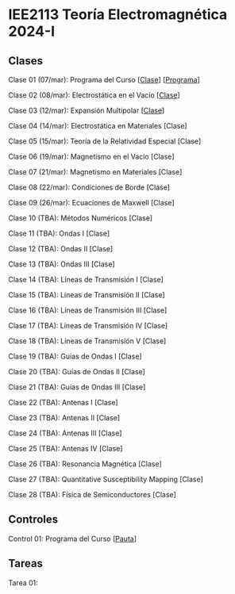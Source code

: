 # IEE2113 Teoría Electromagnética 2024-I

## Clases
Clase 01 (07/mar): Programa del Curso 
[[Clase](https://github.com/jisilva8/IEE2113_2024_01/blob/main/Clases/Clase01-Programa.pdf)]
[[Programa](https://github.com/jisilva8/IEE2113_2024_01/blob/main/Administrativo/programa_curso_v1.pdf)]

Clase 02 (08/mar): Electrostática en el Vacío 
[[Clase](https://github.com/jisilva8/IEE2113_2024_01/blob/main/Clases/Clase02-ElectroEnVacio.pdf)]

Clase 03 (12/mar): Expansión Multipolar 
[[Clase](https://github.com/jisilva8/IEE2113_2024_01/blob/main/Clases/Clase03-ExpansionMultipolar.pdf)]

Clase 04 (14/mar): Electrostática en Materiales [Clase]

Clase 05 (15/mar): Teoría de la Relatividad Especial [Clase]

Clase 06 (19/mar): Magnetismo en el Vacío [Clase]

Clase 07 (21/mar): Magnetismo en Materiales [Clase]

Clase 08 (22/mar): Condiciones de Borde [Clase]

Clase 09 (26/mar): Ecuaciones de Maxwell [Clase]

Clase 10 (TBA): Métodos Numéricos [Clase]

Clase 11 (TBA): Ondas I [Clase]

Clase 12 (TBA): Ondas II [Clase]

Clase 13 (TBA): Ondas III [Clase]

Clase 14 (TBA): Líneas de Transmisión I [Clase]

Clase 15 (TBA): Líneas de Transmisión II [Clase]

Clase 16 (TBA): Líneas de Transmisión III [Clase]

Clase 17 (TBA): Líneas de Transmisión IV [Clase]

Clase 18 (TBA): Líneas de Transmisión V [Clase]

Clase 19 (TBA): Guías de Ondas I [Clase]

Clase 20 (TBA): Guías de Ondas II [Clase]

Clase 21 (TBA): Guías de Ondas III [Clase]

Clase 22 (TBA): Antenas I [Clase]

Clase 23 (TBA): Antenas II [Clase]

Clase 24 (TBA): Antenas III [Clase]

Clase 25 (TBA): Antenas IV [Clase]

Clase 26 (TBA): Resonancia Magnética [Clase]

Clase 27 (TBA): Quantitative Susceptibility Mapping [Clase]

Clase 28 (TBA): Física de Semiconductores [Clase]


## Controles
Control 01: Programa del Curso 
[[Pauta](https://github.com/jisilva8/IEE2113_2024_01/blob/main/Controles/control_01_pauta.pdf)]

## Tareas
Tarea 01: 
